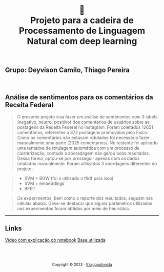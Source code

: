 <h1 align="center">
📄<br>Projeto para a cadeira de Processamento de Linguagem Natural com deep learning
</h1>
<br>

## Grupo: Deyvison Camilo, Thiago Pereira
<br>

## Análise de sentimentos para os comentários da Receita Federal


> O presente projeto visa fazer um análise de sentimentos com 3 labels (negativo, neutro, positivo) dos comentários de usuários sobre as postagens da Receita Federal no Instagram. Foram coletados 12651 comentários, referentes a 372 postagens promovidas pelo Fisco. Como os comentários não estavam rotulados foi necessário fazer manualmente uma parte (2025 comentários). No restante foi aplicado uma tentativa de rotulagem automática com um processo de clusterização, contudo a aboradagem não gerou bons resultados. Dessa forma, optou-se por prosseguir apenas com os dados rotulados manualmente. Foram utilizados 3 abordagens diferentes no projeto:

> - SVM + BOW (foi o utilizado o tfidf para isso)
> - SVM + embeddings
> - BERT

> Os experimentos, bem como o reporte dos resultados, seguem nas células abaixo. Deve-se destacar que alguns parâmetros utilizados nos experimentos foram obtidos por meio de heurística.

---

## Links

<a href="https://drive.google.com/file/d/13RTJrBaTstHLO5NoVVslOQUy0RGFQ4W7/view?usp=share_link">Vídeo com explicação do notebook</a>
<a href="https://drive.google.com/file/d/1Yfox0YvdaZ-kX8Ikd53tuXbN8G0lRMC5/view?usp=sharing">Base utilizada</a>

<div align="center">
  <br/>
  <br/>
  <br/>
    <div>
      <sub>Copyright © 2023 - <a href="https://github.com/thiagopalmeida">thiagopalmeida</sub></a>
    </div>
</div>
